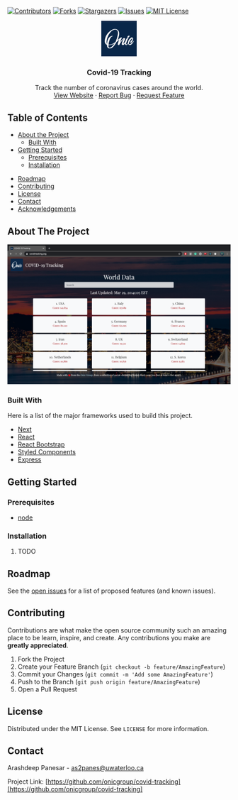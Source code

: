 [![Contributors][contributors-shield]][contributors-url]
[![Forks][forks-shield]][forks-url]
[![Stargazers][stars-shield]][stars-url]
[![Issues][issues-shield]][issues-url]
[![MIT License][license-shield]][license-url]

<p align="center">
  <a href="https://github.com/onicgroup/covid-tracking">
    <img src="public/favicon.ico" alt="Logo" width="80" height="80">
  </a>

  <h3 align="center">Covid-19 Tracking</h3>

  <p align="center">
    Track the number of coronavirus cases around the world.
    <br />
    <a href="https://www.covidtracking.org">View Website</a>
    ·
    <a href="https://github.com/onicgroup/covid-tracking/issues">Report Bug</a>
    ·
    <a href="https://github.com/onicgroup/covid-tracking/issues">Request Feature</a>
  </p>
</p>

<!-- TABLE OF CONTENTS -->
## Table of Contents

* [About the Project](#about-the-project)
  * [Built With](#built-with)
* [Getting Started](#getting-started)
  * [Prerequisites](#prerequisites)
  * [Installation](#installation)
<!--* [Usage](#usage)-->
* [Roadmap](#roadmap)
* [Contributing](#contributing)
* [License](#license)
* [Contact](#contact)
* [Acknowledgements](#acknowledgements)

<!-- ABOUT THE PROJECT -->

## About The Project
[![Product Name Screen Shot][product-screenshot]](https://www.covidtracking.org)

### Built With
Here is a list of the major frameworks used to build this project.
* [Next](https://nextjs.org/)
* [React](https://reactjs.org/)
* [React Bootstrap](https://react-bootstrap.github.io/)
* [Styled Components](https://styled-components.com/)
* [Express](https://expressjs.com/)

<!-- GETTING STARTED -->

## Getting Started

### Prerequisites
* [node](https://nodejs.org/en/)

### Installation
1. TODO

<!-- ROADMAP -->
## Roadmap
See the [open issues][issues-url] for a list of proposed features (and known issues).

<!-- CONTRIBUTING -->
## Contributing
Contributions are what make the open source community such an amazing place to be learn, inspire, and create. Any contributions you make are **greatly appreciated**.

1. Fork the Project
2. Create your Feature Branch (`git checkout -b feature/AmazingFeature`)
3. Commit your Changes (`git commit -m 'Add some AmazingFeature'`)
4. Push to the Branch (`git push origin feature/AmazingFeature`)
5. Open a Pull Request

<!-- LICENSE -->
## License

Distributed under the MIT License. See `LICENSE` for more information.

<!-- CONTACT -->
## Contact

Arashdeep Panesar - as2panes@uwaterloo.ca

Project Link: [https://github.com/onicgroup/covid-tracking][https://github.com/onicgroup/covid-tracking]

<!-- CONSTANTS -->

[contributors-shield]: https://img.shields.io/github/contributors/onicgroup/covid-tracking.svg?style=flat-square
[contributors-url]: https://github.com/onicgroup/covid-tracking/graphs/contributors

[forks-shield]: https://img.shields.io/github/forks/onicgroup/covid-tracking.svg?style=flat-square
[forks-url]: https://github.com/onicgroup/covid-tracking/network/members

[stars-shield]: https://img.shields.io/github/stars/onicgroup/covid-tracking.svg?style=flat-square
[stars-url]: https://github.com/onicgroup/covid-tracking/stargazers

[issues-shield]: https://img.shields.io/github/issues/onicgroup/covid-tracking.svg?style=flat-squareÂ
[issues-url]: https://github.com/onicgroup/covid-tracking/issues

[license-shield]: https://img.shields.io/github/license/onicgroup/covid-tracking.svg?style=flat-square
[license-url]: https://github.com/onicgroup/covid-tracking/blob/master/LICENSE.txt

[product-screenshot]: assets/images/screenshot.png
[product-url]: https://github.com/onicgroup/covid-tracking
